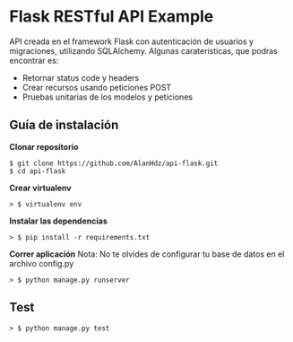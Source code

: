 # Flask RESTful API Example

API creada en el framework Flask con autenticación de usuarios y migraciones, utilizando SQLAlchemy. Algunas carateristicas, que podras encontrar es:

- Retornar status code y headers
- Crear recursos usando peticiones POST
- Pruebas unitarias de los modelos y peticiones

## Guía de instalación

**Clonar repositorio**
```
$ git clone https://github.com/AlanHdz/api-flask.git
$ cd api-flask
```

**Crear virtualenv**
```
> $ virtualenv env
```

**Instalar las dependencias**
```
> $ pip install -r requirements.txt
```

**Correr aplicación**
Nota: No te olvides de configurar tu base de datos en el archivo config.py
```
> $ python manage.py runserver
```

## Test
```
> $ python manage.py test
```
